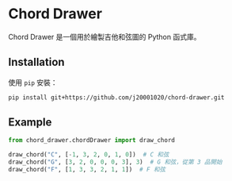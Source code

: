 # Chord Drawer

Chord Drawer 是一個用於繪製吉他和弦圖的 Python 函式庫。

## Installation

使用 `pip` 安裝：

```bash
pip install git+https://github.com/j20001020/chord-drawer.git
```

## Example


```python
from chord_drawer.chordDrawer import draw_chord

draw_chord("C", [-1, 3, 2, 0, 1, 0])  # C 和弦
draw_chord("G", [3, 2, 0, 0, 0, 3], 3)  # G 和弦，從第 3 品開始
draw_chord("F", [1, 3, 3, 2, 1, 1])  # F 和弦
```